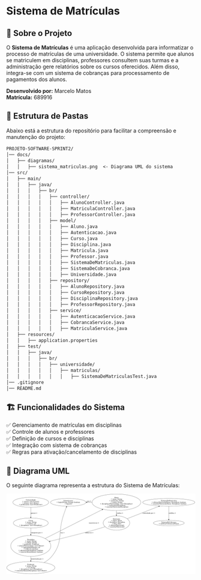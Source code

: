 # Sistema de Matrículas

## 📌 Sobre o Projeto
O **Sistema de Matrículas** é uma aplicação desenvolvida para informatizar o processo de matrículas de uma universidade. O sistema permite que alunos se matriculem em disciplinas, professores consultem suas turmas e a administração gere relatórios sobre os cursos oferecidos. Além disso, integra-se com um sistema de cobranças para processamento de pagamentos dos alunos.

**Desenvolvido por:** Marcelo Matos  
**Matrícula:** 689916  

## 📂 Estrutura de Pastas
Abaixo está a estrutura do repositório para facilitar a compreensão e manutenção do projeto:

```
PROJETO-SOFTWARE-SPRINT2/
│── docs/
│   ├── diagramas/
│   │   ├── sistema_matriculas.png  <- Diagrama UML do sistema
│── src/
│   ├── main/
│   │   ├── java/
│   │   │   ├── br/
│   │   │   │   ├── controller/
│   │   │   │   │   ├── AlunoController.java
│   │   │   │   │   ├── MatriculaController.java
│   │   │   │   │   ├── ProfessorController.java
│   │   │   │   ├── model/
│   │   │   │   │   ├── Aluno.java
│   │   │   │   │   ├── Autenticacao.java
│   │   │   │   │   ├── Curso.java
│   │   │   │   │   ├── Disciplina.java
│   │   │   │   │   ├── Matricula.java
│   │   │   │   │   ├── Professor.java
│   │   │   │   │   ├── SistemaDeMatriculas.java
│   │   │   │   │   ├── SistemaDeCobranca.java
│   │   │   │   │   ├── Universidade.java
│   │   │   │   ├── repository/
│   │   │   │   │   ├── AlunoRepository.java
│   │   │   │   │   ├── CursoRepository.java
│   │   │   │   │   ├── DisciplinaRepository.java
│   │   │   │   │   ├── ProfessorRepository.java
│   │   │   │   ├── service/
│   │   │   │   │   ├── AutenticacaoService.java
│   │   │   │   │   ├── CobrancaService.java
│   │   │   │   │   ├── MatriculaService.java
│   ├── resources/
│   │   ├── application.properties
│   ├── test/
│   │   ├── java/
│   │   │   ├── br/
│   │   │   │   ├── universidade/
│   │   │   │   │   ├── matriculas/
│   │   │   │   │   │   ├── SistemaDeMatriculasTest.java
│── .gitignore
│── README.md
```

## 🏗️ Funcionalidades do Sistema
✅ Gerenciamento de matrículas em disciplinas  
✅ Controle de alunos e professores  
✅ Definição de cursos e disciplinas  
✅ Integração com sistema de cobranças  
✅ Regras para ativação/cancelamento de disciplinas  

## 📝 Diagrama UML
O seguinte diagrama representa a estrutura do Sistema de Matrículas:

![Diagrama do Sistema de Matrículas](docs/diagramas/sistema_matriculas.png)